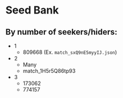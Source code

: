 # Seed Bank
## By number of seekers/hiders:
- 1
    - 809668 (Ex. `match_sxQ9nE5myyIJ.json`)
- 2
    - Many
    - match_1H5r5Q86tp93
- 3
    - 173062
    - 774157